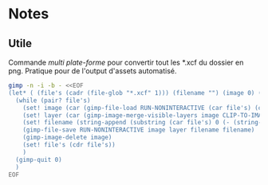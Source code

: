 # Notes #

## Utile ##
Commande *multi plate-forme* pour convertir tout les *.xcf du dossier en png.
Pratique pour de l'output d'assets automatisé.

```sh
gimp -n -i -b - <<EOF
(let* ( (file's (cadr (file-glob "*.xcf" 1))) (filename "") (image 0) (layer 0) )
  (while (pair? file's)
    (set! image (car (gimp-file-load RUN-NONINTERACTIVE (car file's) (car file's))))
    (set! layer (car (gimp-image-merge-visible-layers image CLIP-TO-IMAGE)))
    (set! filename (string-append (substring (car file's) 0 (- (string-length (car file's)) 4)) ".png"))
    (gimp-file-save RUN-NONINTERACTIVE image layer filename filename)
    (gimp-image-delete image)
    (set! file's (cdr file's))
    )
  (gimp-quit 0)
  )
EOF
```
